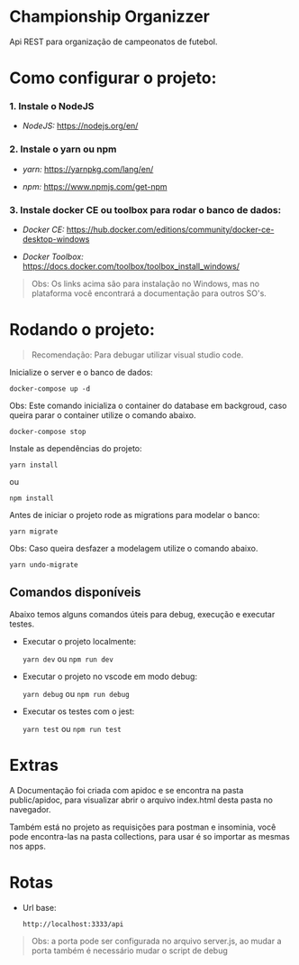 # Championship Organizzer

Api REST para organização de campeonatos de futebol.

# Como configurar o projeto:

### 1. Instale o NodeJS

- _NodeJS:_ https://nodejs.org/en/

### 2. Instale o yarn ou npm

- _yarn:_ https://yarnpkg.com/lang/en/

- _npm:_ https://www.npmjs.com/get-npm

### 3. Instale docker CE ou toolbox  para rodar o banco de dados:

  - _Docker CE:_ https://hub.docker.com/editions/community/docker-ce-desktop-windows

  - _Docker Toolbox:_ https://docs.docker.com/toolbox/toolbox_install_windows/

  > Obs: Os links acima são para instalação no Windows, mas no plataforma você encontrará a documentação para outros SO's.

# Rodando o projeto:

 >Recomendação: Para debugar utilizar visual studio code.

Inicialize o server e o banco de dados:

  `docker-compose up -d`

  Obs: Este comando inicializa o container do database em backgroud,
  caso queira parar o container utilize o comando abaixo.

  `docker-compose stop`

Instale as dependências do projeto:

  `yarn install`

  ou

  `npm install`

Antes de iniciar o projeto rode as migrations para modelar o banco:

  `yarn migrate`

  Obs: Caso queira desfazer a modelagem utilize o comando abaixo.

  `yarn undo-migrate`

## Comandos disponíveis

Abaixo temos alguns comandos úteis para debug, execução e executar testes.

- Executar o projeto localmente:

  `yarn dev` ou `npm run dev`

- Executar o projeto no vscode em modo debug:

  `yarn debug` ou `npm run debug`

- Executar os testes com o jest:

  `yarn test` ou `npm run test`

# Extras

  A Documentação foi criada com apidoc e se encontra na pasta public/apidoc,
  para visualizar abrir o arquivo index.html desta pasta no navegador.

  Também está no projeto as requisições para postman e insominia, você pode encontra-las
  na pasta collections, para usar é so importar as mesmas nos apps.

# Rotas

- Url base:

  `http://localhost:3333/api`

> Obs: a porta pode ser configurada no arquivo server.js, ao mudar a porta também é necessário mudar o script de debug
